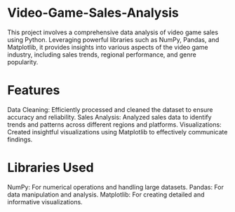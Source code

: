 # Video-Game-Sales-Analysis
This project involves a comprehensive data analysis of video game sales using Python. Leveraging powerful libraries such as NumPy, Pandas, and Matplotlib, it provides insights into various aspects of the video game industry, including sales trends, regional performance, and genre popularity.

# Features
Data Cleaning: Efficiently processed and cleaned the dataset to ensure accuracy and reliability.
Sales Analysis: Analyzed sales data to identify trends and patterns across different regions and platforms.
Visualizations: Created insightful visualizations using Matplotlib to effectively communicate findings.

# Libraries Used
NumPy: For numerical operations and handling large datasets.
Pandas: For data manipulation and analysis.
Matplotlib: For creating detailed and informative visualizations.
